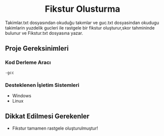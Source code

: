 # <center> Fikstur Olusturma </center>
Takimlar.txt dosyasından okuduğu takımlar ve guc.txt dosyasindan okudugu takimlarin yuzdelik gucleri ile rastgele bir fikstur oluşturur,skor tahmininde bulunur ve Fikstur.txt dosyasına yazar. 

## Proje Gereksinimleri

### Kod Derleme Aracı
```
-gcc
```

### Desteklenen İşletim Sistemleri
- Windows
- Linux

## Dikkat Edilmesi Gerekenler
- Fikstur tamamen rastgele oluşturulmuştur!
